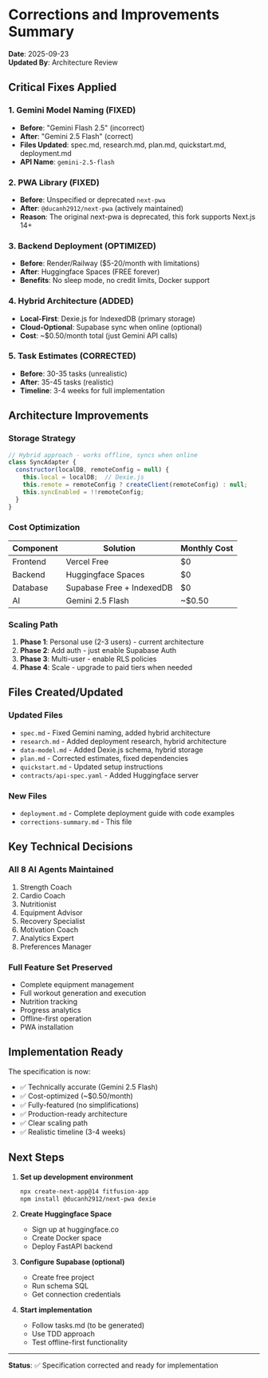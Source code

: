 # Corrections and Improvements Summary

**Date**: 2025-09-23  
**Updated By**: Architecture Review

## Critical Fixes Applied

### 1. Gemini Model Naming (FIXED)
- **Before**: "Gemini Flash 2.5" (incorrect)
- **After**: "Gemini 2.5 Flash" (correct)
- **Files Updated**: spec.md, research.md, plan.md, quickstart.md, deployment.md
- **API Name**: `gemini-2.5-flash`

### 2. PWA Library (FIXED)
- **Before**: Unspecified or deprecated `next-pwa`
- **After**: `@ducanh2912/next-pwa` (actively maintained)
- **Reason**: The original next-pwa is deprecated, this fork supports Next.js 14+

### 3. Backend Deployment (OPTIMIZED)
- **Before**: Render/Railway ($5-20/month with limitations)
- **After**: Huggingface Spaces (FREE forever)
- **Benefits**: No sleep mode, no credit limits, Docker support

### 4. Hybrid Architecture (ADDED)
- **Local-First**: Dexie.js for IndexedDB (primary storage)
- **Cloud-Optional**: Supabase sync when online (optional)
- **Cost**: ~$0.50/month total (just Gemini API calls)

### 5. Task Estimates (CORRECTED)
- **Before**: 30-35 tasks (unrealistic)
- **After**: 35-45 tasks (realistic)
- **Timeline**: 3-4 weeks for full implementation

## Architecture Improvements

### Storage Strategy
```javascript
// Hybrid approach - works offline, syncs when online
class SyncAdapter {
  constructor(localDB, remoteConfig = null) {
    this.local = localDB;  // Dexie.js
    this.remote = remoteConfig ? createClient(remoteConfig) : null;
    this.syncEnabled = !!remoteConfig;
  }
}
```

### Cost Optimization
| Component | Solution | Monthly Cost |
|-----------|----------|--------------|
| Frontend | Vercel Free | $0 |
| Backend | Huggingface Spaces | $0 |
| Database | Supabase Free + IndexedDB | $0 |
| AI | Gemini 2.5 Flash | ~$0.50 |

### Scaling Path
1. **Phase 1**: Personal use (2-3 users) - current architecture
2. **Phase 2**: Add auth - just enable Supabase Auth
3. **Phase 3**: Multi-user - enable RLS policies
4. **Phase 4**: Scale - upgrade to paid tiers when needed

## Files Created/Updated

### Updated Files
- `spec.md` - Fixed Gemini naming, added hybrid architecture
- `research.md` - Added deployment research, hybrid architecture
- `data-model.md` - Added Dexie.js schema, hybrid storage
- `plan.md` - Corrected estimates, fixed dependencies
- `quickstart.md` - Updated setup instructions
- `contracts/api-spec.yaml` - Added Huggingface server

### New Files
- `deployment.md` - Complete deployment guide with code examples
- `corrections-summary.md` - This file

## Key Technical Decisions

### All 8 AI Agents Maintained
1. Strength Coach
2. Cardio Coach  
3. Nutritionist
4. Equipment Advisor
5. Recovery Specialist
6. Motivation Coach
7. Analytics Expert
8. Preferences Manager

### Full Feature Set Preserved
- Complete equipment management
- Full workout generation and execution
- Nutrition tracking
- Progress analytics
- Offline-first operation
- PWA installation

## Implementation Ready

The specification is now:
- ✅ Technically accurate (Gemini 2.5 Flash)
- ✅ Cost-optimized (~$0.50/month)
- ✅ Fully-featured (no simplifications)
- ✅ Production-ready architecture
- ✅ Clear scaling path
- ✅ Realistic timeline (3-4 weeks)

## Next Steps

1. **Set up development environment**
   ```bash
   npx create-next-app@14 fitfusion-app
   npm install @ducanh2912/next-pwa dexie
   ```

2. **Create Huggingface Space**
   - Sign up at huggingface.co
   - Create Docker space
   - Deploy FastAPI backend

3. **Configure Supabase (optional)**
   - Create free project
   - Run schema SQL
   - Get connection credentials

4. **Start implementation**
   - Follow tasks.md (to be generated)
   - Use TDD approach
   - Test offline-first functionality

---

**Status**: ✅ Specification corrected and ready for implementation
